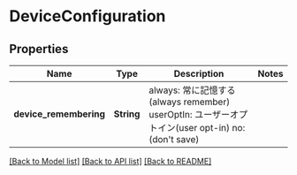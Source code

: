 # DeviceConfiguration

## Properties

Name | Type | Description | Notes
------------ | ------------- | ------------- | -------------
**device_remembering** | **String** | always: 常に記憶する(always remember) userOptIn: ユーザーオプトイン(user opt-in) no: (don't save)  | 

[[Back to Model list]](../README.md#documentation-for-models) [[Back to API list]](../README.md#documentation-for-api-endpoints) [[Back to README]](../README.md)


